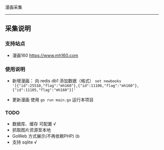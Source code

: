 漫画采集

------
## 采集说明
### 支持站点
- 漫画160 https://www.mh160.com

### 使用说明
- 新增漫画：
向 redis db1 添加数据（格式） ```set newbooks '[{"id":25510,"flag":"mh160"},{"id":11106,"flag":"mh160"},{"id":11105,"flag":"mh160"}]'```

- 更新漫画
使用 ```go run main.go``` 运行本项目

### TODO
- 数据库、缓存 可配置 √
- 抓取图片资源至本地
- GoWeb 方式展示(不再依赖PHP) (b
- 支持 sqlite √